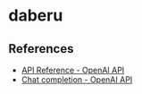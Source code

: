 daberu
======

References
----------

- [API Reference - OpenAI API](https://platform.openai.com/docs/api-reference/chat)
- [Chat completion - OpenAI API](https://platform.openai.com/docs/guides/chat)

